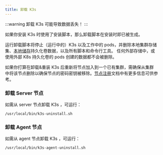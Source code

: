 ```yaml
---
title: 卸载 K3s
---
```


:::warning
卸载 K3s 可能导致数据丢失！
:::

如果你安装 K3s 时使用了安装脚本，那么卸载脚本在安装时即已被生成。

运行卸载脚本将停止（运行中的）K3s 以及工作中的 pods，并删除本地集群存储集、[本地储存](../storage.md#setting-up-the-local-storage-provider)持久化卷数据，以及所有脚本和命令行工具。
任何外部存储中，或使用外部 K8s 持久化卷的 pods 创建的数据都不会被删除。

如果你打算在卸载&重装 K3s 后重新将节点加入到一个已有集群，需确保从集群中将该节点删除以确保节点的密码密钥被移除。[节点注册](../architecture.md#how-agent-node-registration-works)文档中有更多信息可供参考。

### 卸载 Server 节点
如需从 server 节点卸载 K3s ，可运行：

```bash
/usr/local/bin/k3s-uninstall.sh
```

### 卸载 Agent 节点
如需从 agent 节点卸载 K3s ，可运行：

```bash
/usr/local/bin/k3s-agent-uninstall.sh
```
